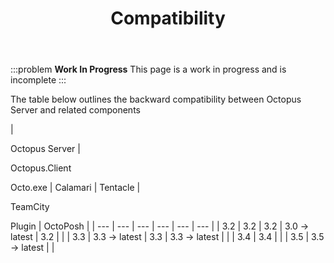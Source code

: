 ﻿---
title: Compatibility
position: 12
---


:::problem
**Work In Progress**
This page is a work in progress and is incomplete
:::





The table below outlines the backward compatibility between Octopus Server and related components

| 

Octopus Server
 | 

Octopus.Client


Octo.exe
 | Calamari | Tentacle | 

TeamCity


Plugin
 | OctoPosh |
| --- | --- | --- | --- | --- | --- |
| 3.2 | 3.2 | 3.2 | 3.0 -> latest | 3.2 |  |
| 3.3 | 3.3 -> latest | 3.3 | 3.3 -> latest |  |
| 3.4 | 3.4 |  |
| 3.5 | 3.5 -> latest |  |
